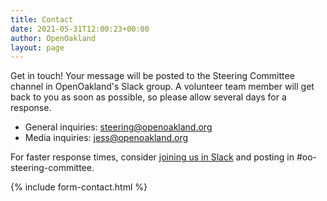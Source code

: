 ```yaml
---
title: Contact
date: 2021-05-31T12:00:23+00:00
author: OpenOakland
layout: page
---
```


Get in touch! Your message will be posted to the Steering Committee channel in OpenOakland's Slack group. A volunteer team member will get back to you as soon as possible, so please allow several days for a response.


- General inquiries: [steering@openoakland.org](mailto:steering@openoakland.org)
- Media inquiries: [jess@openoakland.org](mailto:jess@openoakland.org)

For faster response times, consider [joining us in Slack](https://join.slack.com/t/openoakland/shared_invite/zt-n4d7tx2t-UVIN7a769e4oc9j7PgM3HA) and posting in #oo-steering-committee.

{% include form-contact.html %}
